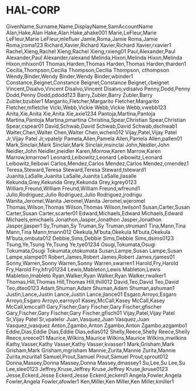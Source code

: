 # HAL-CORP
GivenName,Surname,Name,DisplayName,SamAccountName
Alan,Hake,Alan Hake,Alan Hake,ahake001
Marie,LeFleur,Marie LeFleur,Marie LeFleur,mlefluer
Jamie,Roma,Jamie Roma,Jamie Roma,jroma123
Richard,Xavier,Richard Xavier,Richard Xavier,rxavier1
Rachel,Xieng,Rachel Xieng,Rachel Xieng,rxieng01
Paul,Alexander,Paul Alexander,Paul Alexander,ralexand
Melinda,Hixon,Melinda Hixon,Melinda Hixon,mhixon01
Thomas,Harden,Thomas Harden,Thomas Harden,tharden1
Cecilia,Thompson,Cecilia Thompson,Cecilia Thompson, cthompson
Wendy,Binder,Wendy Binder,Wendy Binder,wbinder1
Constance,Beignet,Constance Beignet,Constance Beignet,cbeignet
Vincent,Disalvo,Vincent Disalvo,Vincent Disalvo,vdisalvo
Penny,Dodd,Penny Dodd,Penny Dodd,pdodd123
Barry,Zubler,Barry Zubler,Barry Zubler,bzubler1
Margarito,Fletcher,Margarito Fletcher,Margarito Fletcher,mfletche
Vicki,Webb,Vickie Webb,Vickie Webb,vwebb123
Anita,Xie,Anita Xie,Anita Xie,axie1234
Pantoja,Martina,Pantoja Martina,Pantoja Martina,pmartina
Christina,Spear,Christian Spear,Christian Spear,cspear01
David,Schwab,David Schwab,David Schwab,dschwab1
Walter,Chen,Walter Chen,Walter Chen,wchen012
Vijay,Patel,Vijay Patel Jr,Vijay Patel Jr,vpateljr
Pamela,Allen,Pamela Allen,Pamela Allen,pallen01
Mark,Sinclair,Mark Sinclair,Mark Sinclair,msinclai
John,Neidler,John Neidler,John Neidler,jneidler
Karen,Morrow,Karen Marrow,Karen Marrow,kmarrow1
Leonard,Leibowitz,Leonard Leibowitz,Leonard Leibowitz,lleibowi
Carlos,Mendez,Carlos Mendez,Carlos Mendez,cmendez1
Teresa,Steward,Teresa Steward,Teresa Steward,tsteward1
Juanita,LaSalle,Juanita LaSalle,Juanita LaSalle,jlasalle
Kekunda,Grey,Kekunda Grey,Kekunda Grey,kgrey0123
William,Freund,William Freund,William Freund,wfreund1
Julio,Rodriguez,Julio Rodriguez,Julio Rodriguez,jrodrigu
Wanita,Jeromel,Wanita Jeromel,Wanita Jeromel,wjeromel
Thomas,Wilson,Thomas Wilson,Thomas Wilson,twilson1
Susan,Carter,Susan Carter,Susan Carter,scarter01
Edward,Michaels,Edward Michaels,Edward Michaels,emichaels
Jonathon,Jasper,Jonathon Jasper,Jonathon Jasper,jjasper1
Sy,Truman,Sy Truman,Sy Truman,struman1
Tina,Mann,Tina Mann,Tina Mann,tmann012
Okekula,M’buta,Okekula M’buta,Okekula M’buta,ombuta012
Debbie,Sims,Debbie Sims,Debbie Sims,dsims0123
Tsung,Ye,Tsung Ye,Tsung Ye,tye01234
Osugi,Tokumata,Osugi Tokumata,Osugi Tokumata,otokumata
Susan,Lampe,Susan Lampe,Susan Lampe,slampe01
Robert,James,Robert James,Robert James,rjames01
Sonny,Warren,Sonny Warren,Sonny Warren,swarren1
Harold,Fry,Harold Fry,Harold Fry,hfry01234
Lewis,Mableton,Lewis Mableton,Lewis Mableton,lmableto
Ryan,Walker,Ryan Walker,Ryan Walker,rwalker1
Thomas,Hill,Thomas Hill,Thomas Hill,thill012
David,Teo,David Teo,David Teo,dteo0123
Adam,Shuman,Adam Shuman,Adam Shuman,ashuman1
Justin,Lance,Justin Lance,Justin Lance,jlance01
Esgaro,Arroyo,Esgaro Arroyo,Esgaro Arroyo,earroyo1
Kasey,McCall,Kasey McCall,Kasey McCall,kmccall1
Gary,Fischer,Gary Fischer,Gary Fischer,gfischer
Gary,Fischer,Gary Fischer,Gary Fischer,gfisch01
Vijay,Patel,Vijay Patel Sr,Vijay Patel Sr,vpatelsr
Juan,Vasquez,Juan Vasquez,Juan Vasquez,jvasquez
Anton,Zgambo,Anton Zgambo,Anton Zgambo,azgambo1
Eddie,Dias,Eddie Dias,Eddie Dias,edias012
Shelly,Reece,Shelly Reece,Shelly Reece,sreece01
Maurice,Wilkins,Maurice Wilkins,Maurice Wilkins,mwilkins
Kathy,Vasser,Kathy Vasser,Kathy Vasser,kvasser1
Mark,Grisham,Mark Grisham,Mark Grisham,mgrisham
Mannie,Zurita,Mannie Zurita,Mannie Zurita,mzurita1
Samuel,Prout,Samuel Prout,Samuel Prout,sprout012
Donna,Massey,Donna Massey,Donna Massey,dmassey1
Su,Lee,Su Lee,Su Lee,slee0123
Jeffrey,Kruse,Jeffrey Kruse,Jeffrey Kruse,jkruse0123
Jesse,Eckerd,Jesse Eckerd,Jesse Eckerd,jeckerd1
Angela,Fowler,Angela Fowler,Angela Fowler,afowler1
Ken,Miller,Ken Miller,Ken Miller,kmiller1



